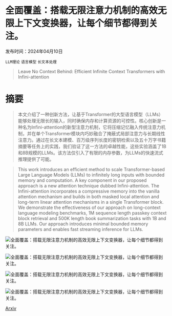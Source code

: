 # 全面覆盖：搭载无限注意力机制的高效无限上下文变换器，让每个细节都得到关注。

发布时间：2024年04月10日

`LLM理论` `语言模型` `长文本处理`

> Leave No Context Behind: Efficient Infinite Context Transformers with Infini-attention

# 摘要

> 本文介绍了一种创新方法，让基于Transformer的大型语言模型（LLMs）能够处理无限长的输入，同时确保内存和计算资源的可控性。核心创新是一种名为Infini-attention的新型注意力机制，它将压缩记忆融入传统注意力机制，并在单个Transformer模块内巧妙融合了掩蔽式局部注意力与长期线性注意力。通过在长文本建模、百万级序列长度的密钥检索以及五十万字书籍摘要等任务上的实践，我们验证了这一方法的卓越性能，这些实验涵盖了1B和8B规模的LLMs。该方法仅引入了有限的内存参数，为LLMs的快速流式推理提供了可能。

> This work introduces an efficient method to scale Transformer-based Large Language Models (LLMs) to infinitely long inputs with bounded memory and computation. A key component in our proposed approach is a new attention technique dubbed Infini-attention. The Infini-attention incorporates a compressive memory into the vanilla attention mechanism and builds in both masked local attention and long-term linear attention mechanisms in a single Transformer block. We demonstrate the effectiveness of our approach on long-context language modeling benchmarks, 1M sequence length passkey context block retrieval and 500K length book summarization tasks with 1B and 8B LLMs. Our approach introduces minimal bounded memory parameters and enables fast streaming inference for LLMs.

![全面覆盖：搭载无限注意力机制的高效无限上下文变换器，让每个细节都得到关注。](../../../paper_images/2404.07143/x1.png)

![全面覆盖：搭载无限注意力机制的高效无限上下文变换器，让每个细节都得到关注。](../../../paper_images/2404.07143/x2.png)

![全面覆盖：搭载无限注意力机制的高效无限上下文变换器，让每个细节都得到关注。](../../../paper_images/2404.07143/x3.png)

![全面覆盖：搭载无限注意力机制的高效无限上下文变换器，让每个细节都得到关注。](../../../paper_images/2404.07143/x4.png)

[Arxiv](https://arxiv.org/abs/2404.07143)